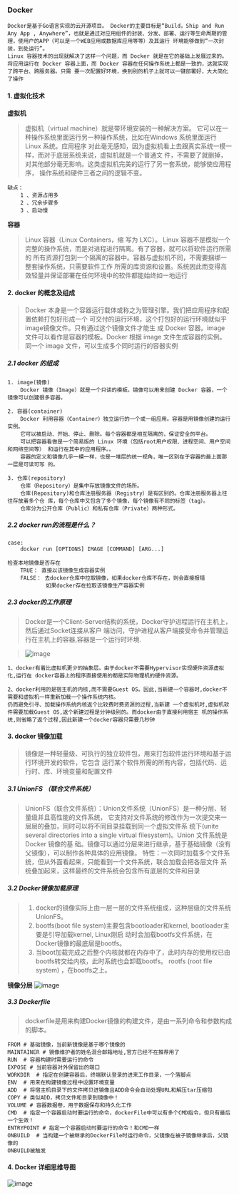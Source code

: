 ### Docker
```text
Docker是基于Go语言实现的云开源项目。 Docker的主要目标是“Build，Ship and Run Any App , Anywhere”，也就是通过对应用组件的封装、分发、部署、运行等生命周期的管理，使用户的APP（可以是一个WEB应用或数据库应用等等）及其运行 环境能够做到“一次封装，到处运行”。 
Linux 容器技术的出现就解决了这样一个问题，而 Docker 就是在它的基础上发展过来的。
将应用运行在 Docker 容器上面，而 Docker 容器在任何操作系统上都是一致的，这就实现了跨平台、跨服务器。只需 要一次配置好环境，换到别的机子上就可以一键部署好，大大简化了操作
```


#### 1. 虚拟化技术

**虚拟机**
> 虚拟机（virtual machine）就是带环境安装的一种解决方案。 它可以在一种操作系统里面运行另一种操作系统，比如在Windows 系统里面运行Linux 系统。应用程序 对此毫无感知，因为虚拟机看上去跟真实系统一模一样，而对于底层系统来说，虚拟机就是一个普通文 件，不需要了就删掉，对其他部分毫无影响。这类虚拟机完美的运行了另一套系统，能够使应用程序， 操作系统和硬件三者之间的逻辑不变。
```text
缺点：
    1 、资源占用多
    2 、冗余步骤多
    3 、启动慢
```

**容器**
>  Linux 容器（Linux Containers，缩 写为 LXC）。 Linux 容器不是模拟一个完整的操作系统，而是对进程进行隔离。有了容器，就可以将软件运行所需的 所有资源打包到一个隔离的容器中。容器与虚拟机不同，不需要捆绑一整套操作系统，只需要软件工作 所需的库资源和设置。系统因此而变得高效轻量并保证部署在任何环境中的软件都能始终如一地运行



#### 2. docker 的概念及组成
> Docker 本身是一个容器运行载体或称之为管理引擎。我们把应用程序和配置依赖打包好形成一个 可交付的运行环境，这个打包好的运行环境就似乎 image镜像文件。只有通过这个镜像文件才能生 成 Docker 容器。image 文件可以看作是容器的模板。Docker 根据 image 文件生成容器的实例。 同一个 image 文件，可以生成多个同时运行的容器实例

##### 2.1 docker 的组成
```text
1. image(镜像) 
    Docker 镜像（Image）就是一个只读的模板。镜像可以用来创建 Docker 容器，一个镜像可以创建很多容器。 

2. 容器(container)
    Docker 利用容器（Container）独立运行的一个或一组应用。容器是用镜像创建的运行实例。 
    它可以被启动、开始、停止、删除。每个容器都是相互隔离的，保证安全的平台。 
    可以把容器看做是一个简易版的 Linux 环境（包括root用户权限、进程空间、用户空间和网络空间等） 和运行在其中的应用程序。。 
    容器的定义和镜像几乎一模一样，也是一堆层的统一视角，唯一区别在于容器的最上面那一层是可读可写 的。

3. 仓库(repository)
    仓库（Repository）是集中存放镜像文件的场所。 
    仓库(Repository)和仓库注册服务器（Registry）是有区别的。仓库注册服务器上往往存放着多个仓 库，每个仓库中又包含了多个镜像，每个镜像有不同的标签（tag）。 
    仓库分为公开仓库（Public）和私有仓库（Private）两种形式。 
```

##### 2.2 docker run的流程是什么？
```text
case: 
    docker run [OPTIONS] IMAGE [COMMAND] [ARG...]

检查本地镜像是否存在
    TRUE： 直接以该镜像生成容器实例
    FALSE： 去docker仓库中拉取镜像，如果docker仓库不存在，则会直接报错
            如果docker存在拉取该镜像生产容器实例
```

##### 2.3 docker的工作原理
> Docker是一个Client-Server结构的系统，Docker守护进程运行在主机上， 然后通过Socket连接从客户 端访问，守护进程从客户端接受命令并管理运行在主机上的容器,容器是一个运行时环境.

> ![image](./image/docker%E5%BA%95%E5%B1%82%E5%8E%9F%E7%90%86.png)

```text
1、docker有着比虚拟机更少的抽象层。由于docker不需要Hypervisor实现硬件资源虚拟化,运行在 docker容器上的程序直接使用的都是实际物理机的硬件资源。

2、docker利用的是宿主机的内核,而不需要Guest OS。因此,当新建一个容器时,docker不需要和虚拟机一样重新加载一个操作系统内核。
仍而避免引寻、加载操作系统内核返个比较费时费资源的过程,当新建 一个虚拟机时,虚拟机软件需要加载Guest OS,返个新建过程是分钟级别的。而docker由于直接利用宿主 机的操作系统,则省略了返个过程,因此新建一个docker容器只需要几秒钟
```

#### 3. docker 镜像加载
> 镜像是一种轻量级、可执行的独立软件包，用来打包软件运行环境和基于运行环境开发的软件，它包含 运行某个软件所需的所有内容，包括代码、运行时、库、环境变量和配置文件


##### 3.1 UnionFS （联合文件系统）
> UnionFS（联合文件系统）：Union文件系统（UnionFS）是一种分层、轻量级并且高性能的文件系统， 它支持对文件系统的修改作为一次提交来一层层的叠加，同时可以将不同目录挂载到同一个虚拟文件系 统下(unite several directories into a single virtual filesystem)。Union 文件系统是 Docker 镜像的基 础。镜像可以通过分层来进行继承，基于基础镜像（没有父镜像），可以制作各种具体的应用镜像。 特性：一次同时加载多个文件系统，但从外面看起来，只能看到一个文件系统，联合加载会把各层文件 系统叠加起来，这样最终的文件系统会包含所有底层的文件和目录


##### 3.2 Docker镜像加载原理
> 1. docker的镜像实际上由一层一层的文件系统组成，这种层级的文件系统UnionFS。
> 2. bootfs(boot file system)主要包含bootloader和kernel, bootloader主要是引导加载kernel, Linux刚启
动时会加载bootfs文件系统，在Docker镜像的最底层是bootfs。
> 3. 当boot加载完成之后整个内核就都在内存中了，此时内存的使用权已由bootfs转交给内核，此时系统也会卸载bootfs。 rootfs (root file system) ，在bootfs之上。

**镜像分层**
![image](./image/%E9%95%9C%E5%83%8F%E5%88%86%E5%B1%82.png)

##### 3.3 Dockerfile
> dockerfile是用来构建Docker镜像的构建文件，是由一系列命令和参数构成的脚本。

```text
FROM # 基础镜像，当前新镜像是基于哪个镜像的
MAINTAINER # 镜像维护者的姓名混合邮箱地址,官方已经不在推荐用了
RUN  # 容器构建时需要运行的命令
EXPOSE # 当前容器对外保留出的端口
WORKDIR  # 指定在创建容器后，终端默认登录的进来工作目录，一个落脚点
ENV  # 用来在构建镜像过程中设置环境变量
ADD  # 将宿主机目录下的文件拷贝进镜像且ADD命令会自动处理URL和解压tar压缩包
COPY # 类似ADD，拷贝文件和目录到镜像中！
VOLUME # 容器数据卷，用于数据保存和持久化工作
CMD  # 指定一个容器启动时要运行的命令，dockerFile中可以有多个CMD指令，但只有最后一个生效！
ENTRYPOINT # 指定一个容器启动时要运行的命令！和CMD一样
ONBUILD  # 当构建一个被继承的DockerFile时运行命令，父镜像在被子镜像继承后，父镜像的
ONBUILD被触发
```



#### 4. Docker 详细思维导图
![image](./image/docker.png)